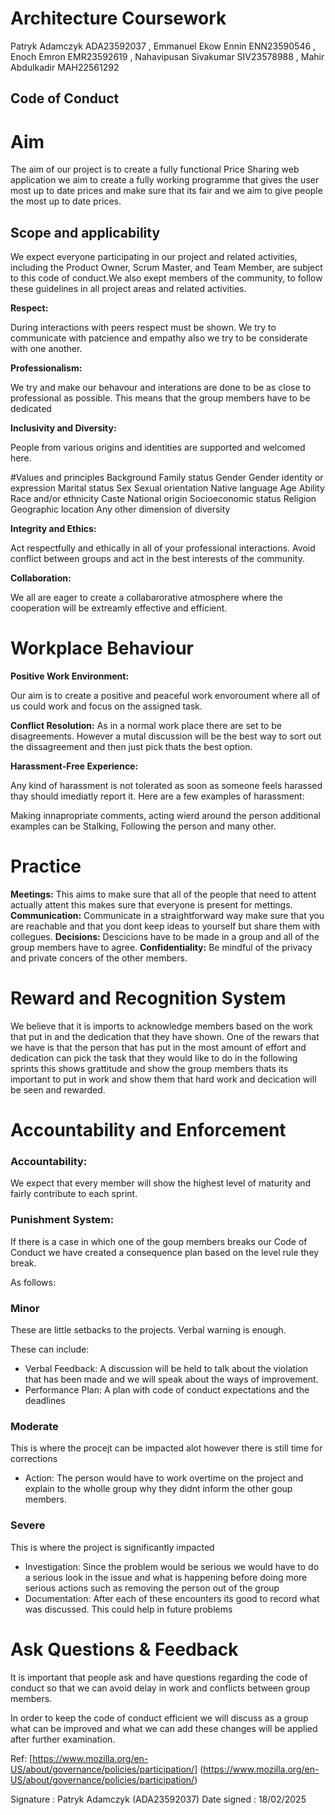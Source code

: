 # Architecture Coursework

Patryk Adamczyk ADA23592037 , Emmanuel Ekow Ennin ENN23590546 , Enoch Emron EMR23592619 , Nahavipusan Sivakumar SIV23578988 , Mahir Abdulkadir MAH22561292

## Code of Conduct 

# Aim

The aim of our project is to create a fully functional Price Sharing web application we aim to create a fully working programme that gives
the user most up to date prices and make sure that its fair and we aim to give people the most up to date prices.

## Scope and applicability 

We expect everyone participating in our project and related activities, including the Product Owner, Scrum Master, and Team Member, are subject to this code of conduct.We also exept members of the community, to follow these guidelines in all project areas and related activities.

**Respect:**

During interactions with peers respect must be shown. We try to communicate with patcience and empathy also we try to be considerate with one another.

**Professionalism:** 

We try and make our behavour and interations are done to be as close to professional as possible. This means that the group members have to be dedicated 

**Inclusivity and Diversity:** 

People from various origins and identities are supported and
welcomed here. 

#Values and principles 
Background
Family status
Gender
Gender identity or expression
Marital status
Sex
Sexual orientation
Native language
Age
Ability
Race and/or ethnicity
Caste
National origin
Socioeconomic status
Religion
Geographic location
Any other dimension of diversity

**Integrity and Ethics:**

Act respectfully and ethically in all of your professional interactions. Avoid conflict between groups and act in the best interests of the community.

**Collaboration:** 

We all are eager to create a collabarorative atmosphere where the cooperation will be extreamly effective and efficient. 

# Workplace Behaviour

**Positive Work Environment:** 

Our aim is to create a positive and peaceful work envoroument where all of us could work and focus on the assigned task.

**Conflict Resolution:** 
As in a normal work place there are set to be disagreements. However a mutal discussion will be the best way to sort out the dissagreement and then just pick thats the best option.

**Harassment-Free Experience:**

Any kind of harassment is not tolerated as soon as someone feels harassed thay should imediatly report it. 
Here are a few examples of harassment:

Making innapropriate comments, acting wierd around the person additional examples can be Stalking, Following the person and many other.

# Practice

**Meetings:** This aims to make sure that all of the people that need to attent actually attent this makes sure that everyone is present for mettings. 
**Communication:** 
Communicate in a straightforward way make sure that you are reachable and that you dont keep ideas to yourself but share them with collegues.
**Decisions:** 
Descicions have to be made in a group and all of the group members have to agree.
**Confidentiality:** 
Be mindful of the privacy and private concers of the other members.

# Reward and Recognition System

We believe that it is imports to acknowledge members based on the work that put in and the dedication that they have shown. One of the rewars that we have is that the person that has put in the most amount of effort and dedication can pick the task that they would like to do in the following sprints this shows grattitude and show the group members thats its important to put in work and show them that hard work and decication will be seen and rewarded.

# Accountability and Enforcement

### Accountability:

 We expect that every member will show the highest level of maturity and fairly contribute to each sprint. 

### Punishment System:

If there is a case in which one of the goup members breaks our Code of Conduct we have created a consequence plan based on the level rule they break.

As follows: 

### Minor

These are little setbacks to the projects. Verbal warning is enough.

These can include:

- Verbal Feedback: A discussion will be held to talk about the violation that has been made and we will speak about the ways of improvement.
- Performance Plan: A plan with code of conduct expectations and the deadlines 

### Moderate

This is where the procejt can be impacted alot however there is still time for corrections 

- Action: The person would have to work overtime on the project and explain to the wholle group why they didnt inform the other goup members.

### Severe

This is where the project is significantly impacted

- Investigation: Since the problem would be serious we would have to do a serious look in the issue and what is happening before doing more serious actions such as removing the person out of the group
- Documentation: After each of these encounters its good to record what was discussed. This could help in future problems

# Ask Questions & Feedback

It is important that people ask and have questions regarding the code of conduct so that we can avoid delay in work and conflicts between group members.

In order to keep the code of conduct efficient we will discuss as a group what can be improved and what we can add these changes will be applied after further examination.

Ref: [https://www.mozilla.org/en-US/about/governance/policies/participation/]
(https://www.mozilla.org/en-US/about/governance/policies/participation/)

Signature : Patryk Adamczyk (ADA23592037) 
Date signed : 18/02/2025


